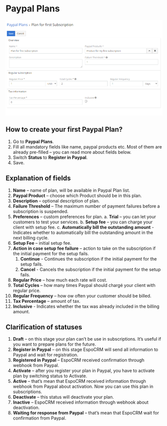 # Paypal Plans
![Paypal Plans](../../images/paypal-plans.png "Paypal Plans")

## How to create your first Paypal Plan?
1.	Go to **Paypal Plans**.
2.	Fill all mandatory fields like name, paypal products etc. Most of them are already pre-filled – you can read more about fields below.
3.	Switch **Status** to **Register in Paypal**.
4.	Save.
## Explanation of fields
1.	**Name** – name of plan, will be available in Paypal Plan list.
2.	**Paypal Product** – choose which Product should be in this plan.
3.	**Description** – optional description of plan.
4.	**Failure Threshold** – The maximum number of payment failures before a subscription is suspended. 
5.	**Preferences** – custom preferences for plan.
a.	**Trial** – you can let your customers to test your services.
b.	**Setup fee** – you can charge your client with setup fee. 
c.	**Automatically bill the outstanding amount** - Indicates whether to automatically bill the outstanding amount in the next billing cycle.
6.	**Setup Fee** – initial setup fee.
7.	**Action in case setup fee failure** – action to take on the subscription if the initial payment for the setup fails.
    1.	**Continue** - Continues the subscription if the initial payment for the setup fails.
    2.	**Cancel** - Cancels the subscription if the initial payment for the setup fails.
8.	**Regular Price** – how much each rate will cost.
9.	**Total Cycles** – how many times Paypal should chargé your client with regular price.
10.	**Regular Frequency** – how ow often your customer should be billed.
11.	**Tax Percentage** – amount of tax.
12.	**Inclusive** - Indicates whether the tax was already included in the billing amount.

## Clarification of statuses
1.	**Draft** – on this stage your plan can’t be use in subscriptions. It’s useful if you want to prepare plans for the future.
2.	**Register in Paypal** – on this stage EspoCRM will send all information to Paypal and wait for registration.
3.	**Registered in Paypal** – EspoCRM received confirmation through webhook from Paypal.
4.	**Activate** – after you register your plan in Paypal, you have to activate plan by switching status to Activate.
5.	**Active** – that’s mean that EspoCRM received information through webhook from Paypal about activation. Now you can use this plan in subscriptions.
6.	**Deactivate** – this status will deactivate your plan.
7.	**Inactive** – EspoCRM received information through webhook about deactivation.
8.	**Waiting for response from Paypal** – that’s mean that EspoCRM wait for confirmation from Paypal. 
